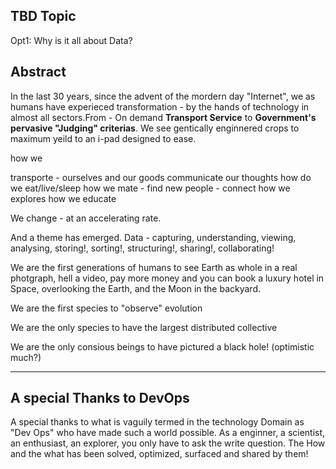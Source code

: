 ## TBD Topic
Opt1: Why is it all about Data?

## Abstract
In the last 30 years, since the advent of the mordern day "Internet", we as humans have experieced transformation - by the hands of technology in almost all sectors.From - On demand __Transport Service__ to __Government's pervasive "Judging" criterias__. 
We see gentically enginnered crops to maximum yeild to an i-pad designed to ease.

how we

transporte - ourselves and our goods
communicate our thoughts
how do we eat/live/sleep
how we mate - find new people - connect
how we explores
how we educate

We change - at an accelerating rate.

And a theme has emerged. Data - capturing, understanding, viewing, analysing, storing!, sorting!, structuring!, sharing!, collaborating!

We are the first generations of humans to see Earth as whole in a real photgraph, hell a video, pay more money and you can book a luxury hotel in Space, overlooking the Earth, and the Moon in the backyard.

We are the first species to "observe" evolution

We are the only species to have the largest distributed collective

We are the only consious beings to have pictured a black hole! (optimistic much?)

---

## A special Thanks to DevOps
A special thanks to what is vaguily termed in the technology Domain as "Dev Ops"
who have made such a world possible. 
As a enginner, a scientist, an enthusiast, an explorer, you only have to ask the write question. The How and the what has been solved, optimized, surfaced and shared by them!
